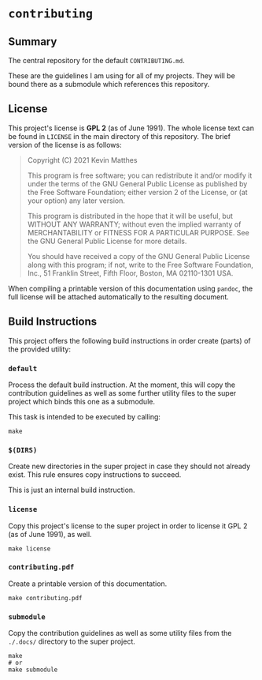 <!--
    README.md : important information regarding this project.

    See `LICENSE' for full license.
-->

<!--
    Copyright (C) 2021 Kevin Matthes

    This program is free software; you can redistribute it and/or modify
    it under the terms of the GNU General Public License as published by
    the Free Software Foundation; either version 2 of the License, or
    (at your option) any later version.

    This program is distributed in the hope that it will be useful,
    but WITHOUT ANY WARRANTY; without even the implied warranty of
    MERCHANTABILITY or FITNESS FOR A PARTICULAR PURPOSE.  See the
    GNU General Public License for more details.

    You should have received a copy of the GNU General Public License along
    with this program; if not, write to the Free Software Foundation, Inc.,
    51 Franklin Street, Fifth Floor, Boston, MA 02110-1301 USA.
-->

<!----------------------------------------------------------------------------->

# `contributing`

## Summary

The central repository for the default `CONTRIBUTING.md`.

These are the guidelines I am using for all of my projects.  They will be bound
there as a submodule which references this repository.



## License

This project's license is **GPL 2** (as of June 1991).  The whole license text
can be found in `LICENSE` in the main directory of this repository.  The brief
version of the license is as follows:

> Copyright (C) 2021 Kevin Matthes
>
> This program is free software; you can redistribute it and/or modify
> it under the terms of the GNU General Public License as published by
> the Free Software Foundation; either version 2 of the License, or
> (at your option) any later version.
>
> This program is distributed in the hope that it will be useful,
> but WITHOUT ANY WARRANTY; without even the implied warranty of
> MERCHANTABILITY or FITNESS FOR A PARTICULAR PURPOSE.  See the
> GNU General Public License for more details.
>
> You should have received a copy of the GNU General Public License along
> with this program; if not, write to the Free Software Foundation, Inc.,
> 51 Franklin Street, Fifth Floor, Boston, MA 02110-1301 USA.

When compiling a printable version of this documentation using `pandoc`, the
full license will be attached automatically to the resulting document.



## Build Instructions

This project offers the following build instructions in order create (parts) of
the provided utility:



### `default`

Process the default build instruction.  At the moment, this will copy the
contribution guidelines as well as some further utility files to the super
project which binds this one as a submodule.

This task is intended to be executed by calling:

```
make
```



### `$(DIRS)`

Create new directories in the super project in case they should not already
exist.  This rule ensures copy instructions to succeed.

This is just an internal build instruction.



### `license`

Copy this project's license to the super project in order to license it GPL 2
(as of June 1991), as well.

```
make license
```



### `contributing.pdf`

Create a printable version of this documentation.

```
make contributing.pdf
```



### `submodule`

Copy the contribution guidelines as well as some utility files from the
`./.docs/` directory to the super project.

```
make
# or
make submodule
```



<!----------------------------------------------------------------------------->

